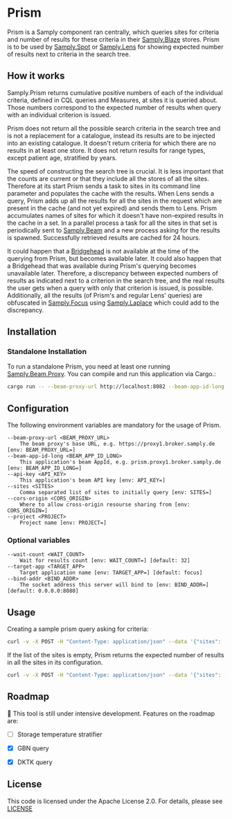 # Prism

Prism is a Samply component ran centrally, which queries sites for criteria and number of results for these criteria in their [Samply.Blaze](https://github.com/samply/blaze) stores. Prism is to be used by [Samply.Spot](https://github.com/samply/spot/) or [Samply.Lens](https://github.com/samply/lens) for showing expected number of results next to criteria in the search tree. 

## How it works

Samply.Prism returns cumulative positive numbers of each of the individual criteria, defined in CQL queries and Measures, at sites it is queried about. Those numbers correspond to the expected number of results when query with an individual criterion is issued.

Prism does not return all the possible search criteria in the search tree and is not a replacement for a catalogue, instead its results are to be injected into an existing catalogue. It doesn't return criteria for which there are no results in at least one store. It does not return results for range types, except patient age, stratified by years.

The speed of constructing the search tree is crucial. It is less important that the counts are current or that they include all the stores of all the sites. Therefore at its start Prism sends a task to sites in its command line parameter and populates the cache with the results. When Lens sends a query, Prism adds up all the results for all the sites in the request which are present in the cache (and not yet expired) and sends them to Lens. Prism accumulates names of sites for which it doesn't have non-expired results in the cache in a set. In a parallel process a task for all the sites in that set is periodically sent to [Samply.Beam](https://github.com/samply/beam/) and a new process asking for the results is spawned. Successfully retrieved results are cached for 24 hours.

It could happen that a [Bridgehead](https://github.com/samply/bridgehead) is not available at the time of the querying from Prism, but becomes available later. It could also happen that a Bridgehead that was available during Prism's querying becomes unavailable later. Therefore, a discrepancy between expected numbers of results as indicated next to a criterion in the search tree, and the real results the user gets when a query with only that criterion is issued, is possible. Additionally, all the results (of Prism's and regular Lens' queries) are obfuscated in [Samply.Focus](https://github.com/samply/focus) using [Samply.Laplace](https://github.com/samply/laplace-rs/) which could add to the discrepancy. 

## Installation

### Standalone Installation

To run a standalone Prism, you need at least one running [Samply.Beam.Proxy](https://github.com/samply/beam/).
You can compile and run this application via Cargo.:

```bash
cargo run -- --beam-proxy-url http://localhost:8082 --beam-app-id-long app2.proxy2.broker --api-key App1Secret --bind-addr 127.0.0.1:8066 --sites proxy1 --cors-origin any --project bbmri --target-app app1
```

## Configuration

The following environment variables are mandatory for the usage of Prism.

```
--beam-proxy-url <BEAM_PROXY_URL>
    The beam proxy's base URL, e.g. https://proxy1.broker.samply.de [env: BEAM_PROXY_URL=]
--beam-app-id-long <BEAM_APP_ID_LONG>
    This application's beam AppId, e.g. prism.proxy1.broker.samply.de [env: BEAM_APP_ID_LONG=]
--api-key <API_KEY>
    This application's beam API key [env: API_KEY=]
--sites <SITES>
    Comma separated list of sites to initially query [env: SITES=]
--cors-origin <CORS_ORIGIN>
    Where to allow cross-origin resourse sharing from [env: CORS_ORIGIN=]
--project <PROJECT>
    Project name [env: PROJECT=]
```

### Optional variables

```      
--wait-count <WAIT_COUNT>
    Wait for results count [env: WAIT_COUNT=] [default: 32]
--target-app <TARGET_APP>
    Target application name [env: TARGET_APP=] [default: focus]
--bind-addr <BIND_ADDR>
    The socket address this server will bind to [env: BIND_ADDR=] [default: 0.0.0.0:8080]
```


## Usage

Creating a sample prism query asking for criteria:

```bash
curl -v -X POST -H "Content-Type: application/json" --data '{"sites": ["proxy1"]}'  http://localhost:8066/criteria
```

If the list of the sites is empty, Prism returns the expected number of results in all the sites in its configuration.

```bash
curl -v -X POST -H "Content-Type: application/json" --data '{"sites": []}'  http://localhost:8066/criteria
```


## Roadmap

:construction: This tool is still under intensive development. Features on the roadmap are:

- [ ] Storage temperature stratifier
- [X] GBN query 
- [X] DKTK query


## License

This code is licensed under the Apache License 2.0. For details, please see [LICENSE](./LICENSE)
